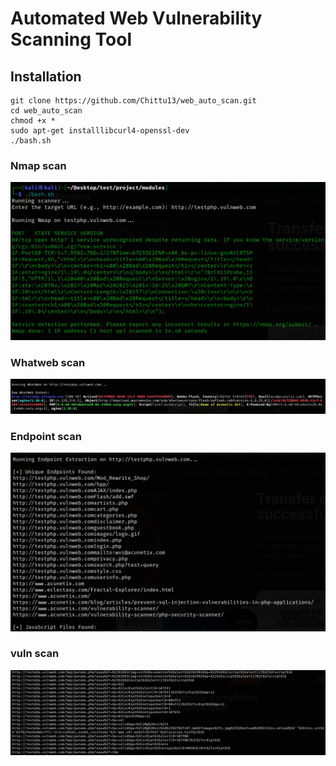 # Automated Web Vulnerability Scanning Tool

## Installation
```
git clone https://github.com/Chittu13/web_auto_scan.git
cd web_auto_scan
chmod +x *
sudo apt-get installlibcurl4-openssl-dev
./bash.sh
```
### Nmap scan
![img1](/img/img1.png)
### Whatweb scan
![img2](/img/img2.png)
### Endpoint scan
![img3](/img/img3.png)
### vuln scan
![img4](/img/img4.png)
